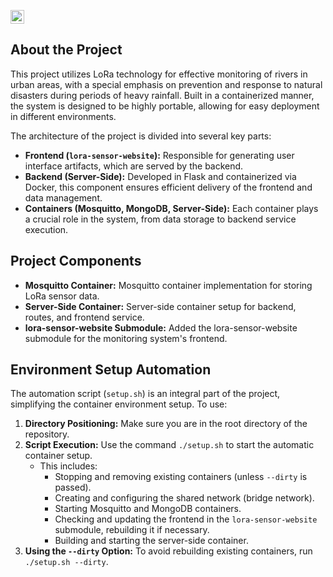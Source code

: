 <kbd>[<img title="Português (Brasil)" alt="Português (Brasil)" src="https://cdn.statically.io/gh/hjnilsson/country-flags/master/svg/br.svg" width="22">](README.pt_br.md)</kbd>

## About the Project

This project utilizes LoRa technology for effective monitoring of rivers in urban areas, with a special emphasis on prevention and response to natural disasters during periods of heavy rainfall. Built in a containerized manner, the system is designed to be highly portable, allowing for easy deployment in different environments.

The architecture of the project is divided into several key parts:

- **Frontend (`lora-sensor-website`):** Responsible for generating user interface artifacts, which are served by the backend.
- **Backend (Server-Side):** Developed in Flask and containerized via Docker, this component ensures efficient delivery of the frontend and data management.
- **Containers (Mosquitto, MongoDB, Server-Side):** Each container plays a crucial role in the system, from data storage to backend service execution.

## Project Components

- **Mosquitto Container:** Mosquitto container implementation for storing LoRa sensor data.
- **Server-Side Container:** Server-side container setup for backend, routes, and frontend service.
- **lora-sensor-website Submodule:** Added the lora-sensor-website submodule for the monitoring system's frontend.

## Environment Setup Automation

The automation script (`setup.sh`) is an integral part of the project, simplifying the container environment setup. To use:

1. **Directory Positioning:** Make sure you are in the root directory of the repository.
2. **Script Execution:** Use the command `./setup.sh` to start the automatic container setup.
   - This includes:
     - Stopping and removing existing containers (unless `--dirty` is passed).
     - Creating and configuring the shared network (bridge network).
     - Starting Mosquitto and MongoDB containers.
     - Checking and updating the frontend in the `lora-sensor-website` submodule, rebuilding it if necessary.
     - Building and starting the server-side container.
3. **Using the `--dirty` Option:** To avoid rebuilding existing containers, run `./setup.sh --dirty`.